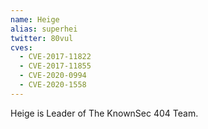 ```yaml
---
name: Heige
alias: superhei
twitter: 80vul
cves:
  - CVE-2017-11822
  - CVE-2017-11855
  - CVE-2020-0994
  - CVE-2020-1558
---
```

Heige is Leader of The KnownSec 404 Team.
